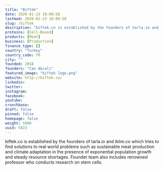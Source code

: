 ```yaml
---
title: "Biftek"
date: 2020-01-23 18:09:58
lastmod: 2020-01-23 18:09:58
slug: /biftek
description: "biftek.co is established by the founders of tarla.io and iklim.co which tries to find solutions to real world problems such as sustainable meat production and climate adaptation in the presence of exponential population growth and steady resource shortages. Founder team also includes renowned professor who conducts research on stem cells."
proteins: [Cell-Based]
products: [Meat]
business: [Production]
finance_type: []
country: "Turkey"
country_code: TR
city: ""
founded: 2018
founders: "Can Akcali"
featured_image: "biftek logo.png"
website: http://biftek.co/
linkedin: 
twitter: 
instagram: 
facebook: 
youtube: 
crunchbase: 
draft: false
pinned: false
homepage: false
weight: 5000
uuid: 5823
---
```

biftek.co is established by the founders of tarla.io and iklim.co which tries to find solutions to real world problems such as sustainable meat production and climate adaptation in the presence of exponential population growth and steady resource shortages. Founder team also includes renowned professor who conducts research on stem cells.
